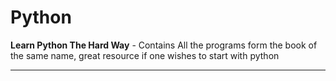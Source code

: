 # Python
<b>Learn Python The Hard Way</b> - Contains All the programs form the book of the same name, great resource if one wishes to start with python
<hr>


